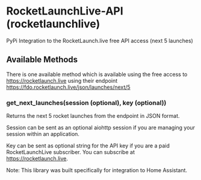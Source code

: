 # RocketLaunchLive-API (rocketlaunchlive)
PyPi Integration to the RocketLaunch.live free API access (next 5 launches)

## Available Methods

There is one available method which is available using the free access to https://rocketlaunch.live using their endpoint https://fdo.rocketlaunch.live/json/launches/next/5

### get_next_launches(session (optional), key (optional))
Returns the next 5 rocket launches from the endpoint in JSON format.

Session can be sent as an optional aiohttp session if you are managing your session within an application.

Key can be sent as optional string for the API key if you are a paid RocketLaunchLive subscriber. You can subscribe at https://rocketlaunch.live.

Note: This library was built specifically for integration to Home Assistant.
